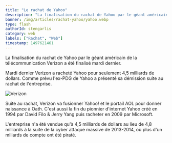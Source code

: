 ```yaml
---
title: "Le rachat de Yahoo"
description: "La finalisation du rachat de Yahoo par le géant américain de la télécommunication Verizon a été finalisé mardi dernier."
banner: /img/articles/rachat-yahoo/yahoo.webp
type: flash
authorId: stengarlis
category: web
labels: ["Rachat", "Web"]
timestamp: 1497621461
---
```


La finalisation du rachat de Yahoo par le géant américain de la télécommunication Verizon a été finalisé mardi dernier.

  

 Mardi dernier Verizon a racheté Yahoo pour seulement 4,5 milliards de dollars. Comme prévu l'ex-PDG de Yahoo a présenté sa démission suite au rachat de l'entreprise.

  

![Verizon](/img/articles/rachat-yahoo/rachat-yahoo-verizon.webp)
 
Suite au rachat, Verizon va fusionner Yahoo! et le portail AOL pour donner naissance à Oath. C'est aussi la fin du pionnier d'internet Yahoo créé en 1994 par David Filo & Jerry Yang puis racheter en 2009 par Microsoft.

  

 L'entreprise n'a été vendue qu'à 4,5 milliards de dollars au lieu de 4,8 milliards à la suite de la cyber attaque massive de 2013-2014, où plus d'un miliards de compte ont été piraté.

 
